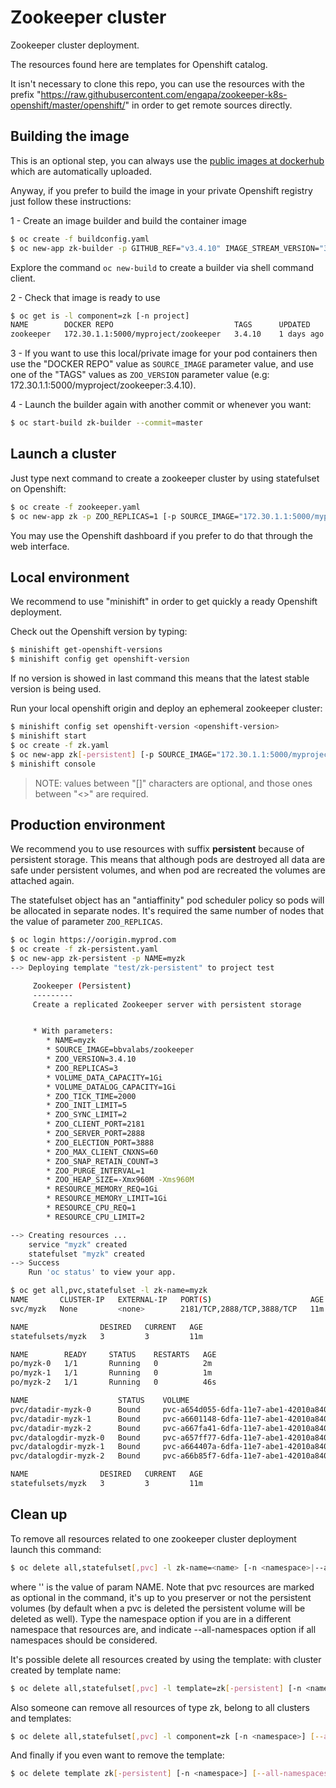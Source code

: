 # Zookeeper cluster

Zookeeper cluster deployment.

The resources found here are templates for Openshift catalog.

It isn't necessary to clone this repo, you can use the resources with the prefix "https://raw.githubusercontent.com/engapa/zookeeper-k8s-openshift/master/openshift/" in order to get remote sources directly.

## Building the image

This is an optional step, you can always use the [public images at dockerhub](https://hub.docker.com/r/engapa/zookeeper) which are automatically uploaded.

Anyway, if you prefer to build the image in your private Openshift registry just follow these instructions:

1 - Create an image builder and build the container image

```sh
$ oc create -f buildconfig.yaml
$ oc new-app zk-builder -p GITHUB_REF="v3.4.10" IMAGE_STREAM_VERSION="3.4.10"
```

Explore the command `oc new-build` to create a builder via shell command client.

2 - Check that image is ready to use

```sh
$ oc get is -l component=zk [-n project]
NAME        DOCKER REPO                           TAGS      UPDATED
zookeeper   172.30.1.1:5000/myproject/zookeeper   3.4.10    1 days ago
```

3 - If you want to use this local/private image for your pod containers then use the "DOCKER REPO" value as `SOURCE_IMAGE` parameter value, and use one of the "TAGS" values as `ZOO_VERSION` parameter value (e.g: 172.30.1.1:5000/myproject/zookeeper:3.4.10).

4 - Launch the builder again with another commit or whenever you want:

```sh
$ oc start-build zk-builder --commit=master
```

## Launch a cluster

Just type next command to create a zookeeper cluster by using statefulset on Openshift:

```bash
$ oc create -f zookeeper.yaml
$ oc new-app zk -p ZOO_REPLICAS=1 [-p SOURCE_IMAGE="172.30.1.1:5000/myproject/zookeeper:3.4.10"]
```

You may use the Openshift dashboard if you prefer to do that through the web interface.

## Local environment

We recommend to use "minishift" in order to get quickly a ready Openshift deployment.

Check out the Openshift version by typing:

```bash
$ minishift get-openshift-versions
$ minishift config get openshift-version
```

If no version is showed in last command this means that the latest stable version is being used.

Run your local openshift origin and deploy an ephemeral zookeeper cluster:

```bash
$ minishift config set openshift-version <openshift-version>
$ minishift start
$ oc create -f zk.yaml
$ oc new-app zk[-persistent] [-p SOURCE_IMAGE="172.30.1.1:5000/myproject/zookeeper:3.4.10"] [-p parameter=value ...]
$ minishift console
```

> NOTE: values between "[]" characters are optional, and those ones between "\<\>" are required.

## Production environment

We recommend you to use resources with suffix **persistent** because of persistent storage.
This means that although pods are destroyed all data are safe under persistent volumes, and when pod are recreated the volumes are attached again.

The statefulset object has an "antiaffinity" pod scheduler policy so pods will be allocated in separate nodes.
It's required the same number of nodes that the value of parameter `ZOO_REPLICAS`.

```bash
$ oc login https://oorigin.myprod.com
$ oc create -f zk-persistent.yaml
$ oc new-app zk-persistent -p NAME=myzk
--> Deploying template "test/zk-persistent" to project test

     Zookeeper (Persistent)
     ---------
     Create a replicated Zookeeper server with persistent storage


     * With parameters:
        * NAME=myzk
        * SOURCE_IMAGE=bbvalabs/zookeeper
        * ZOO_VERSION=3.4.10
        * ZOO_REPLICAS=3
        * VOLUME_DATA_CAPACITY=1Gi
        * VOLUME_DATALOG_CAPACITY=1Gi
        * ZOO_TICK_TIME=2000
        * ZOO_INIT_LIMIT=5
        * ZOO_SYNC_LIMIT=2
        * ZOO_CLIENT_PORT=2181
        * ZOO_SERVER_PORT=2888
        * ZOO_ELECTION_PORT=3888
        * ZOO_MAX_CLIENT_CNXNS=60
        * ZOO_SNAP_RETAIN_COUNT=3
        * ZOO_PURGE_INTERVAL=1
        * ZOO_HEAP_SIZE=-Xmx960M -Xms960M
        * RESOURCE_MEMORY_REQ=1Gi
        * RESOURCE_MEMORY_LIMIT=1Gi
        * RESOURCE_CPU_REQ=1
        * RESOURCE_CPU_LIMIT=2

--> Creating resources ...
    service "myzk" created
    statefulset "myzk" created
--> Success
    Run 'oc status' to view your app.

$ oc get all,pvc,statefulset -l zk-name=myzk
NAME       CLUSTER-IP   EXTERNAL-IP   PORT(S)                      AGE
svc/myzk   None         <none>        2181/TCP,2888/TCP,3888/TCP   11m

NAME                DESIRED   CURRENT   AGE
statefulsets/myzk   3         3         11m

NAME        READY     STATUS    RESTARTS   AGE
po/myzk-0   1/1       Running   0          2m
po/myzk-1   1/1       Running   0          1m
po/myzk-2   1/1       Running   0          46s

NAME                    STATUS    VOLUME                                     CAPACITY   ACCESSMODES   AGE
pvc/datadir-myzk-0      Bound     pvc-a654d055-6dfa-11e7-abe1-42010a840002   1Gi        RWO           11m
pvc/datadir-myzk-1      Bound     pvc-a6601148-6dfa-11e7-abe1-42010a840002   1Gi        RWO           11m
pvc/datadir-myzk-2      Bound     pvc-a667fa41-6dfa-11e7-abe1-42010a840002   1Gi        RWO           11m
pvc/datalogdir-myzk-0   Bound     pvc-a657ff77-6dfa-11e7-abe1-42010a840002   1Gi        RWO           11m
pvc/datalogdir-myzk-1   Bound     pvc-a664407a-6dfa-11e7-abe1-42010a840002   1Gi        RWO           11m
pvc/datalogdir-myzk-2   Bound     pvc-a66b85f7-6dfa-11e7-abe1-42010a840002   1Gi        RWO           11m

NAME                DESIRED   CURRENT   AGE
statefulsets/myzk   3         3         11m
```

## Clean up

To remove all resources related to one zookeeper cluster deployment launch this command:

```sh
$ oc delete all,statefulset[,pvc] -l zk-name=<name> [-n <namespace>|--all-namespaces]
```
where '<name>' is the value of param NAME. Note that pvc resources are marked as optional in the command,
it's up to you preserver or not the persistent volumes (by default when a pvc is deleted the persistent volume will be deleted as well).
Type the namespace option if you are in a different namespace that resources are, and indicate --all-namespaces option if all namespaces should be considered.

It's possible delete all resources created by using the template:
with cluster created by template name:

```sh
$ oc delete all,statefulset[,pvc] -l template=zk[-persistent] [-n <namespace>] [--all-namespaces]
```

Also someone can remove all resources of type zk, belong to all clusters and templates:

```sh
$ oc delete all,statefulset[,pvc] -l component=zk [-n <namespace>] [--all-namespaces]
```

And finally if you even want to remove the template:

```sh
$ oc delete template zk[-persistent] [-n <namespace>] [--all-namespaces]
```
